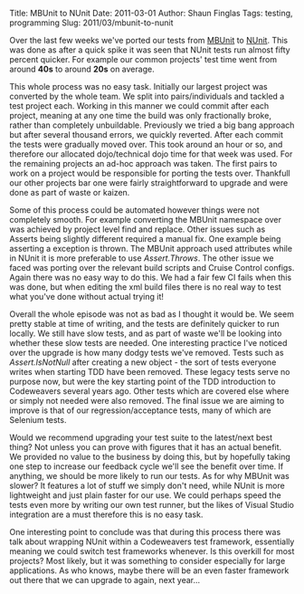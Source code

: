 Title: MBUnit to NUnit
Date: 2011-03-01
Author: Shaun Finglas
Tags: testing, programming
Slug: 2011/03/mbunit-to-nunit

Over the last few weeks we've ported our tests from
[MBUnit](http://www.mbunit.com/) to [NUnit](http://www.nunit.org/). This
was done as after a quick spike it was seen that NUnit tests run almost
fifty percent quicker. For example our common projects' test time went
from around **40s** to around **20s** on average.

This whole process was no easy task. Initially our largest project was
converted by the whole team. We split into pairs/individuals and tackled
a test project each. Working in this manner we could commit after each
project, meaning at any one time the build was only fractionally broke,
rather than completely unbuildable. Previously we tried a big bang
approach but after several thousand errors, we quickly reverted. After
each commit the tests were gradually moved over. This took around an
hour or so, and therefore our allocated dojo/technical dojo time for
that week was used. For the remaining projects an ad-hoc approach was
taken. The first pairs to work on a project would be responsible for
porting the tests over. Thankfull our other projects bar one were fairly
straightforward to upgrade and were done as part of waste or kaizen.

Some of this process could be automated however things were not
completely smooth. For example converting the MBUnit namespace over was
achieved by project level find and replace. Other issues such as Asserts
being slightly different required a manual fix. One example being
asserting a exception is thrown. The MBUnit approach used attributes
while in NUnit it is more preferable to use *Assert.Throws*. The other
issue we faced was porting over the relevant build scripts and Cruise
Control configs. Again there was no easy way to do this. We had a fair
few CI fails when this was done, but when editing the xml build files
there is no real way to test what you've done without actual trying it!

Overall the whole episode was not as bad as I thought it would be. We
seem pretty stable at time of writing, and the tests are definitely
quicker to run locally. We still have slow tests, and as part of waste
we'll be looking into whether these slow tests are needed. One
interesting practice I've noticed over the upgrade is how many dodgy
tests we've removed. Tests such as *Assert.IsNotNull* after creating a
new object - the sort of tests everyone writes when starting TDD have
been removed. These legacy tests serve no purpose now, but were the key
starting point of the TDD introduction to Codeweavers several years ago.
Other tests which are covered else where or simply not needed were also
removed. The final issue we are aiming to improve is that of our
regression/acceptance tests, many of which are Selenium tests.

Would we recommend upgrading your test suite to the latest/next best
thing? Not unless you can prove with figures that it has an actual
benefit. We provided no value to the business by doing this, but by
hopefully taking one step to increase our feedback cycle we'll see the
benefit over time. If anything, we should be more likely to run our
tests. As for why MBUnit was slower? It features a lot of stuff we
simply don't need, while NUnit is more lightweight and just plain faster
for our use. We could perhaps speed the tests even more by writing our
own test runner, but the likes of Visual Studio integration are a must
therefore this is no easy task.

One interesting point to conclude was that during this process there was
talk about wrapping NUnit within a Codeweavers test framework,
essentially meaning we could switch test frameworks whenever. Is this
overkill for most projects? Most likely, but it was something to
consider especially for large applications. As who knows, maybe there
will be an even faster framework out there that we can upgrade to again,
next year...